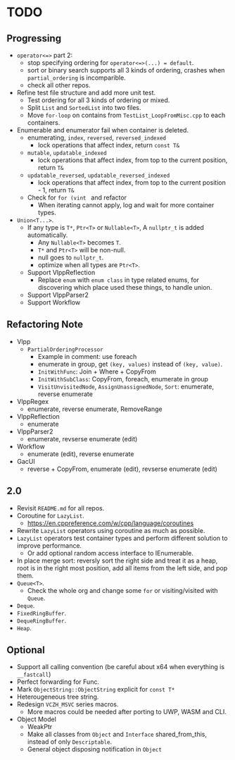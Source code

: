 # TODO

## Progressing

- `operator<=>` part 2:
  - stop specifying ordering for `operator<=>(...) = default`.
  - sort or binary search supports all 3 kinds of ordering, crashes when `partial_ordering` is incomparible.
  - check all other repos.
- Refine test file structure and add more unit test.
  - Test ordering for all 3 kinds of ordering or mixed.
  - Split `List` and `SortedList` into two files.
  - Move `for-loop` on contains from `TestList_LoopFromMisc.cpp` to each containers.
- Enumerable and enumerator fail when container is deleted.
  - enumerating, `index`, `reversed`, `reversed_indexed`
    - lock operations that affect index, return `const T&`
  - `mutable`, `updatable_indexed`
    - lock operations that affect index, from top to the current position, return `T&`
  - `updatable_reversed`, `updatable_reversed_indexed`
    - lock operations that affect index, from top to the current position - 1, return `T&`
  - Check for `for (vint ` and refactor
    - When iterating cannot apply, log and wait for more container types.
- `Union<T...>`.
  - If any type is `T*`, `Ptr<T>` or `Nullable<T>`, A `nullptr_t` is added automatically.
    - Any `Nullable<T>` becomes `T`.
    - `T*` and `Ptr<T>` will be non-null.
    - null goes to `nullptr_t`.
    - optimize when all types are `Ptr<T>`.
  - Support VlppReflection
    - Replace `enum` with `enum class` in type related enums, for discovering which place used these things, to handle union.
  - Support VlppParser2
  - Support Workflow

## Refactoring Note

- Vlpp
  - `PartialOrderingProcessor`
    - Example in comment: use foreach
    - enumerate in group, get `(key, values)` instead of `(key, value)`.
    - `InitWithFunc`: Join + Where + CopyFrom
    - `InitWithSubClass`: CopyFrom, foreach, enumerate in group
    - `VisitUnvisitedNode`, `AssignUnassignedNode`, `Sort`: enumerate, reverse enumerate
- VlppRegex
  - enumerate, reverse enumerate, RemoveRange
- VlppReflection
  - enumerate
- VlppParser2
  - enumerate, revserse enumerate (edit)
- Workflow
  - enumerate (edit), reverse enumerate
- GacUI
  - reverse + CopyFrom, enumerate (edit), revserse enumerate (edit)

## 2.0

- Revisit `README.md` for all repos.
- Coroutine for `LazyList`.
  - https://en.cppreference.com/w/cpp/language/coroutines
- Rewrite `LazyList` operators using coroutine as much as possible.
- `LazyList` operators test container types and perform different solution to improve performance.
  - Or add optional random access interface to IEnumerable.
- In place merge sort: reversly sort the right side and treat it as a heap, root is in the right most position, add all items from the left side, and pop them.
- `Queue<T>`.
  - Check the whole org and change some `for` or visiting/visited with `Queue`.
- `Deque`.
- `FixedRingBuffer`.
- `DequeRingBuffer`.
- `Heap`.

## Optional

- Support all calling convention (be careful about x64 when everything is `__fastcall`)
- Perfect forwarding for Func.
- Mark `ObjectString::ObjectString` explicit for `const T*`
- Heterougeneous tree string.
- Redesign `VCZH_MSVC` series macros.
  - More macros could be needed after porting to UWP, WASM and CLI.
- Object Model
  - WeakPtr
  - Make all classes from `Object` and `Interface` shared_from_this, instead of only `Descriptable`.
  - General object disposing notification in `Object`
